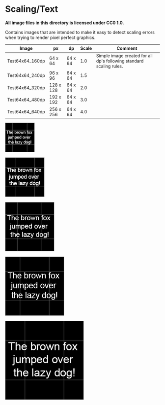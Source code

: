 # Scaling/Text

**All image files in this directory is licensed under CC0 1.0.**

Contains images that are intended to make it easy to detect scaling errors when trying to render pixel perfect graphics.

Image                            | px        | dp        | Scale | Comment
---------------------------------|-----------|-----------|-------|-------------------------------------------------------------
Test64x64_160dp                  |  64 x  64 |  64 x  64 |   1.0 | Simple image created for all dp's following standard scaling rules.
Test64x64_240dp                  |  96 x  96 |  64 x  64 |   1.5 |
Test64x64_320dp                  | 128 x 128 |  64 x  64 |   2.0 |
Test64x64_480dp                  | 192 x 192 |  64 x  64 |   3.0 |
Test64x64_640dp                  | 256 x 256 |  64 x  64 |   4.0 |

![alt text](./Test64x64_160dp.png "Test64x64_160dp")

![alt text](./Test64x64_240dp.png "Test64x64_240dp")

![alt text](./Test64x64_320dp.png "Test64x64_320dp")

![alt text](./Test64x64_480dp.png "Test64x64_480dp")

![alt text](./Test64x64_640dp.png "Test64x64_640dp")
